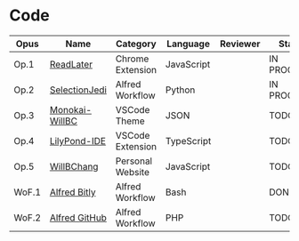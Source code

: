 # Code

| Opus  | Name                                   | Category         | Language   | Reviewer | Status      |
| ----- | -------------------------------------- | ---------------- | ---------- | -------- | ----------- |
| Op.1  | [ReadLater](https://git.io/fh7XE)      | Chrome Extension | JavaScript |          | IN PROGRESS |
| Op.2  | [SelectionJedi](https://git.io/fjY0L)  | Alfred Workflow  | Python     |          | IN PROGRESS |
| Op.3  | [Monokai-WillBC](https://git.io/fh7Xz) | VSCode Theme     | JSON       |          | TODO        |
| Op.4  | [LilyPond-IDE](https://git.io/fh7Xu)   | VSCode Extension | TypeScript |          | TODO        |
| Op.5  | [WillBChang](https://willbc.cn)        | Personal Website | JavaScript |          | TODO        |
| WoF.1 | [Alfred Bitly](https://bit.ly/2WldwA5) | Alfred Workflow  | Bash       |          | DONE        |
| WoF.2 | [Alfred GitHub](https://git.io/fh7X0)  | Alfred Workflow  | PHP        |          | TODO        |
